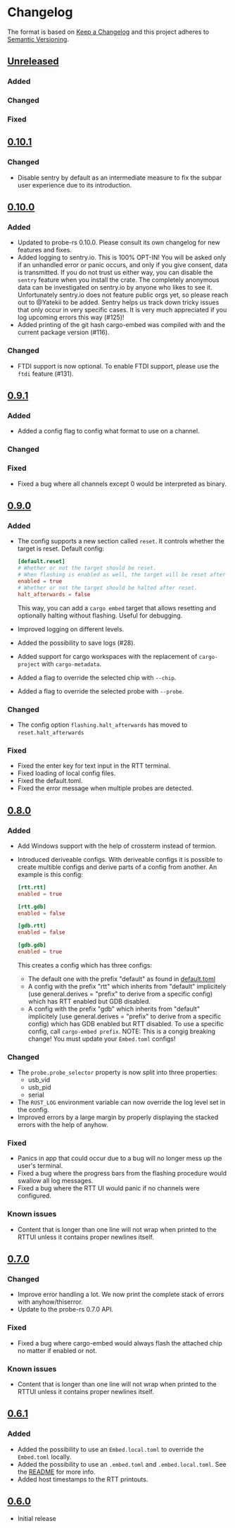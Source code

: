 # Changelog

The format is based on [Keep a Changelog](https://keepachangelog.com/en/1.0.0/)
and this project adheres to [Semantic Versioning](https://semver.org/spec/v2.0.0.html).

## [Unreleased]

### Added

### Changed

### Fixed

## [0.10.1]

### Changed

- Disable sentry by default as an intermediate measure to fix the subpar user experience due to its introduction.

## [0.10.0]

### Added

- Updated to probe-rs 0.10.0. Please consult its own changelog for new features and fixes.
- Added logging to sentry.io. This is 100% OPT-IN! You will be asked only if an unhandled error or panic occurs, and only if you give consent, data is transmitted. If you do not trust us either way, you can disable the `sentry` feature when you install the crate. The completely anonymous data can be investigated on sentry.io by anyone who likes to see it. Unfortunately sentry.io does not feature public orgs yet, so please reach out to @Yatekii to be added.
Sentry helps us track down tricky issues that only occur in very specific cases. It is very much appreciated if you log upcoming errors this way (#125)!
- Added printing of the git hash cargo-embed was compiled with and the current package version (#116).

### Changed

- FTDI support is now optional. To enable FTDI support, please use the `ftdi` feature (#131).

## [0.9.1]

### Added

- Added a config flag to config what format to use on a channel.

### Changed

### Fixed

- Fixed a bug where all channels except 0 would be interpreted as binary.

## [0.9.0]

### Added

- The config supports a new section called `reset`. It controls whether the target is reset. Default config:

    ```toml
    [default.reset]
    # Whether or not the target should be reset.
    # When flashing is enabled as well, the target will be reset after flashing.
    enabled = true
    # Whether or not the target should be halted after reset.
    halt_afterwards = false
    ```

  This way, you can add a `cargo embed` target that allows resetting and
  optionally halting without flashing. Useful for debugging.

- Improved logging on different levels.
- Added the possibility to save logs (#28).
- Added support for cargo workspaces with the replacement of `cargo-project` with `cargo-metadata`.
- Added a flag to override the selected chip with `--chip`.
- Added a flag to override the selected probe with `--probe`.

### Changed

- The config option `flashing.halt_afterwards` has moved to `reset.halt_afterwards`

### Fixed

- Fixed the enter key for text input in the RTT terminal.
- Fixed loading of local config files.
- Fixed the default.toml.
- Fixed the error message when multiple probes are detected.

## [0.8.0]

### Added

- Add Windows support with the help of crossterm instead of termion.
- Introduced deriveable configs. With deriveable configs it is possible to create multible configs and derive parts of a config from another.
An example is this config:

    ```toml
    [rtt.rtt]
    enabled = true

    [rtt.gdb]
    enabled = false

    [gdb.rtt]
    enabled = false

    [gdb.gdb]
    enabled = true
    ```

    This creates a config which has three configs:
    - The default one with the prefix "default" as found in [default.toml](src/config/default.toml)
    - A config with the prefix "rtt" which inherits from "default" implicitely (use general.derives = "prefix" to derive from a specific config) which has RTT enabled but GDB disabled.
    - A config with the prefix "gdb" which inherits from "default" implicitely (use general.derives = "prefix" to derive from a specific config) which has GDB enabled but RTT disabled.
    To use a specific config, call `cargo-embed prefix`.
    NOTE: This is a congig breaking change! You must update your `Embed.toml` configs!


### Changed

- The `probe.probe_selector` property is now split into three properties:
    - usb_vid
    - usb_pid
    - serial
- The `RUST_LOG` environment variable can now override the log level set in the config.
- Improved errors by a large margin by properly displaying the stacked errors with the help of anyhow.

### Fixed

- Panics in app that could occur due to a bug will no longer mess up the user's terminal.
- Fixed a bug where the progress bars from the flashing procedure would swallow all log messages.
- Fixed a bug where the RTT UI would panic if no channels were configured.

### Known issues

- Content that is longer than one line will not wrap when printed to the RTTUI unless it contains proper newlines itself.

## [0.7.0]

### Changed

- Improve error handling a lot. We now print the complete stack of errors with anyhow/thiserror.
- Update to the probe-rs 0.7.0 API.

### Fixed

- Fixed a bug where cargo-embed would always flash the attached chip no matter if enabled or not.

### Known issues

- Content that is longer than one line will not wrap when printed to the RTTUI unless it contains proper newlines itself.

## [0.6.1]

### Added

- Added the possibility to use an `Embed.local.toml` to override the `Embed.toml` locally.
- Added the possibility to use an `.embed.toml` and `.embed.local.toml`. See the [README](README.md) for more info.
- Added host timestamps to the RTT printouts.

## [0.6.0]
- Initial release

[Unreleased]: https://github.com/probe-rs/cargo-embed/compare/v0.10.1..master
[0.10.1]: https://github.com/probe-rs/cargo-embed/releases/tag/v0.10.0..v0.10.1
[0.10.0]: https://github.com/probe-rs/cargo-embed/releases/tag/v0.9.0..v0.10.0
[0.9.1]: https://github.com/probe-rs/cargo-embed/releases/tag/v0.9.0..v0.9.1
[0.9.0]: https://github.com/probe-rs/cargo-embed/releases/tag/v0.8.0..v0.9.0
[0.8.0]: https://github.com/probe-rs/cargo-embed/releases/tag/v0.7.0..v0.8.0
[0.7.0]: https://github.com/probe-rs/cargo-embed/releases/tag/v0.6.1..v0.7.0
[0.6.1]: https://github.com/probe-rs/cargo-embed/releases/tag/v0.6.0..v0.6.1
[0.6.0]: https://github.com/probe-rs/cargo-embed/releases/tag/v0.6.0
